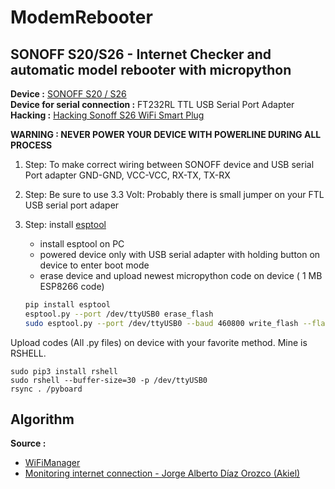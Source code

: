 # ModemRebooter
## SONOFF S20/S26 - Internet Checker and automatic model rebooter with micropython

**Device :** [SONOFF S20 / S26](https://sonoff.tech/product/smart-plugs/s26/) <br>
**Device for serial connection :** FT232RL TTL USB Serial Port Adapter <br>
**Hacking :** [Hacking Sonoff S26 WiFi Smart Plug](https://notenoughtech.com/home-automation/hacking-sonoff-wifi-smart-plug/) <br>


**WARNING : NEVER POWER YOUR DEVICE WITH POWERLINE DURING ALL PROCESS**

1. Step: To make correct wiring between SONOFF device and USB serial Port adapter
      GND-GND, VCC-VCC, RX-TX, TX-RX 
2. Step: Be sure to use 3.3 Volt: Probably there is small jumper on your FTL USB serial port adaper
4. Step: install [esptool](docs.micropython.org/en/latest/esp8266/tutorial/intro.html) 
      - install esptool on PC
      - powered device only with USB serial adapter with holding button on device to enter boot mode 
      - erase device and upload newest micropython code on device ( 1 MB ESP8266 code)  

      ```sh
      pip install esptool
      esptool.py --port /dev/ttyUSB0 erase_flash
      sudo esptool.py --port /dev/ttyUSB0 --baud 460800 write_flash --flash_size=detect -fm dio 0  esp8266-1m-20220618-v1.19.1
      ```
      
Upload codes (All .py files) on device with your favorite method. Mine is RSHELL. 

```
sudo pip3 install rshell
sudo rshell --buffer-size=30 -p /dev/ttyUSB0
rsync . /pyboard
```


## Algorithm





<b>Source :</b> 

  * [WiFiManager](https://github.com/tayfunulu/WiFiManager)
  * [Monitoring internet connection  - Jorge Alberto Díaz Orozco (Akiel)](https://dev.to/jadolg/monitoring-my-internet-connection-with-micropython-and-esp8266-42lp)
